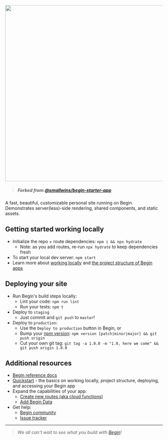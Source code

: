 <img src="https://static.begin.app/node-personal-website/readme-banner.png" width="561">

> ##### Forked from [@smallwins/begin-starter-app](https://github.com/smallwins/begin-starter-app)

A fast, beautiful, customizable personal site running on Begin. Demonstrates server(less)-side rendering, shared components, and static assets.


<!-- ## The guide (coming soon!)

Head here to check out the complete guide to setting up and customizing your Begin personal site! -->


## Getting started working locally

- Initialize the repo + route dependencies: `npm i && npx hydrate`
  - Note: as you add routes, re-run `npx hydrate` to keep dependencies fresh
- To start your local dev server: `npm start`
- Learn more about [working locally](https://docs.begin.com/en/getting-started/working-locally/) and [the project structure of Begin apps](https://docs.begin.com/en/getting-started/project-structure/)


## Deploying your site

- Run Begin's build steps locally:
  - Lint your code: `npm run lint`
  - Run your tests: `npm t`
- Deploy to `staging`
  - Just commit and `git push` to `master`!
- Deploy to `production`:
  - Use the `Deploy to production` button in Begin, or
  - Bump your [npm version](https://docs.npmjs.com/cli/version): `npm version [patch|minor|major] && git push origin`
  - Cut your own git tag: `git tag -a 1.0.0 -m "1.0, here we come" && git push origin 1.0.0`


## Additional resources

- [Begin reference docs](https://docs.begin.com)
- [Quickstart](https://docs.begin.com/en/getting-started/quickstart/) - the basics on working locally, project structure, deploying, and accessing your Begin app
- Expand the capabilities of your app:
  - [Create new routes (aka cloud functions)](https://docs.begin.com/en/functions/creating-new-functions/)
  - [Add Begin Data](https://docs.begin.com/en/data/begin-data/)
- Get help:
  - [Begin community](https://spectrum.chat/begin)
  - [Issue tracker](https://github.com/smallwins/begin-issues/issues)


---


> _We all can't wait to see what you build with [Begin](https://begin.com)!_
